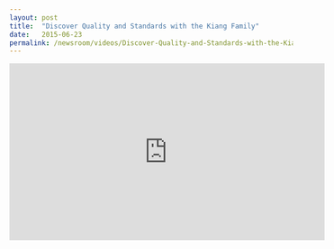 ```yaml
---
layout: post
title:  "Discover Quality and Standards with the Kiang Family"
date:   2015-06-23
permalink: /newsroom/videos/Discover-Quality-and-Standards-with-the-Kiang-Family
---
```


<div class="bp-youtube">
      <iframe width="560" height="315" src="https://www.youtube.com/embed/pfp7U0Qajgo" frameborder="0" allow="autoplay; encrypted-media" allowfullscreen></iframe>
</div>
